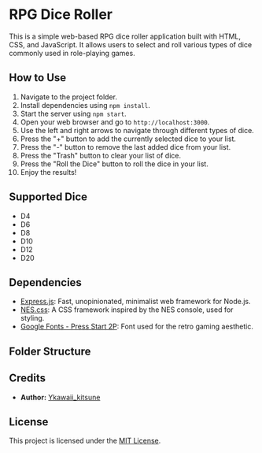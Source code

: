 # RPG Dice Roller

This is a simple web-based RPG dice roller application built with HTML, CSS, and JavaScript. It allows users to select and roll various types of dice commonly used in role-playing games.

## How to Use

1. Navigate to the project folder.
2. Install dependencies using `npm install`.
3. Start the server using `npm start`.
4. Open your web browser and go to `http://localhost:3000`.
5. Use the left and right arrows to navigate through different types of dice.
6. Press the "+" button to add the currently selected dice to your list.
7. Press the "-" button to remove the last added dice from your list.
8. Press the "Trash" button to clear your list of dice.
9. Press the "Roll the Dice" button to roll the dice in your list.
10. Enjoy the results!

## Supported Dice

- D4
- D6
- D8
- D10
- D12
- D20

## Dependencies

- [Express.js](https://expressjs.com/): Fast, unopinionated, minimalist web framework for Node.js.
- [NES.css](https://nostalgic-css.github.io/NES.css/): A CSS framework inspired by the NES console, used for styling.
- [Google Fonts - Press Start 2P](https://fonts.google.com/specimen/Press+Start+2P): Font used for the retro gaming aesthetic.

## Folder Structure



## Credits

- **Author:** [Ykawaii_kitsune](https://github.com/kawaii-kitsune)

## License

This project is licensed under the [MIT License](LICENSE).
